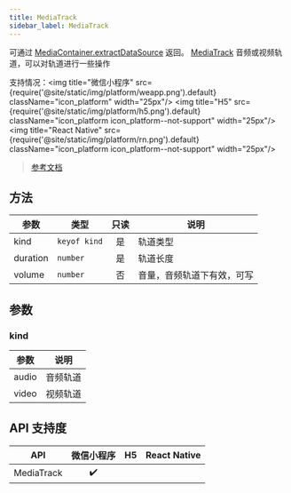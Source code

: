 ```yaml
---
title: MediaTrack
sidebar_label: MediaTrack
---
```


可通过 [MediaContainer.extractDataSource](/docs/apis/media/video-processing/MediaContainer#extractdatasource) 返回。
[MediaTrack](/docs/apis/media/video-processing/MediaTrack) 音频或视频轨道，可以对轨道进行一些操作

支持情况：<img title="微信小程序" src={require('@site/static/img/platform/weapp.png').default} className="icon_platform" width="25px"/> <img title="H5" src={require('@site/static/img/platform/h5.png').default} className="icon_platform icon_platform--not-support" width="25px"/> <img title="React Native" src={require('@site/static/img/platform/rn.png').default} className="icon_platform icon_platform--not-support" width="25px"/>

> [参考文档](https://developers.weixin.qq.com/miniprogram/dev/api/media/video-processing/MediaTrack.html)

## 方法

| 参数 | 类型 | 只读 | 说明 |
| --- | --- | :---: | --- |
| kind | `keyof kind` | 是 | 轨道类型 |
| duration | `number` | 是 | 轨道长度 |
| volume | `number` | 否 | 音量，音频轨道下有效，可写 |

## 参数

### kind

| 参数 | 说明 |
| --- | --- |
| audio | 音频轨道 |
| video | 视频轨道 |

## API 支持度

| API | 微信小程序 | H5 | React Native |
| :---: | :---: | :---: | :---: |
| MediaTrack | ✔️ |  |  |
